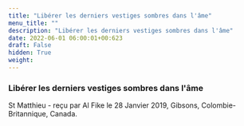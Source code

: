 ```yaml
---
title: "Libérer les derniers vestiges sombres dans l'âme"
menu_title: ""
description: "Libérer les derniers vestiges sombres dans l'âme"
date: 2022-06-01 06:00:01+00:623
draft: False
hidden: True
weight:
---
```

### Libérer les derniers vestiges sombres dans l'âme

St Matthieu - reçu par Al Fike le 28 Janvier 2019, Gibsons, Colombie-Britannique, Canada.



